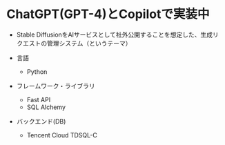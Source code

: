 
# ChatGPT(GPT-4)とCopilotで実装中

- Stable DiffusionをAIサービスとして社外公開することを想定した、生成リクエストの管理システム（というテーマ）

- 言語
  - Python
- フレームワーク・ライブラリ
  - Fast API
  - SQL Alchemy
- バックエンド(DB)
  - Tencent Cloud TDSQL-C
